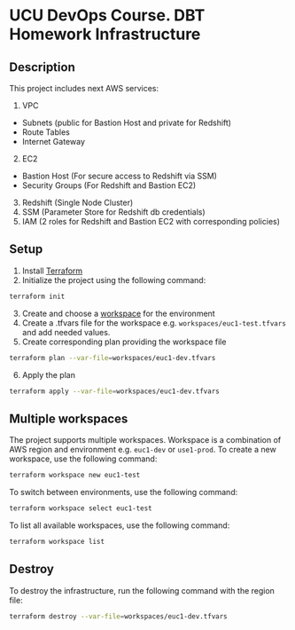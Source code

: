 # UCU DevOps Course. DBT Homework Infrastructure

## Description
This project includes next AWS services:
1. VPC
- Subnets (public for Bastion Host and private for Redshift)
- Route Tables
- Internet Gateway
2. EC2
- Bastion Host (For secure access to Redshift via SSM)
- Security Groups (For Redshift and Bastion EC2)
3. Redshift (Single Node Cluster)
4. SSM (Parameter Store for Redshift db credentials)
5. IAM (2 roles for Redshift and Bastion EC2 with corresponding policies)

## Setup
1. Install [Terraform](https://learn.hashicorp.com/tutorials/terraform/install-cli)
2. Initialize the project using the following command:
```bash
terraform init
```
3. Create and choose a [workspace](#multiple-workspaces) for the environment
4. Create a .tfvars file for the workspace e.g. `workspaces/euc1-test.tfvars` and add needed values.
5. Create corresponding plan providing the workspace file  
```bash
terraform plan --var-file=workspaces/euc1-dev.tfvars
```
6. Apply the plan
```bash
terraform apply --var-file=workspaces/euc1-dev.tfvars
```

## Multiple workspaces

The project supports multiple workspaces. Workspace is a combination of AWS region and environment e.g. `euc1-dev` or `use1-prod`.
To create a new workspace, use the following command:
```bash
terraform workspace new euc1-test
```
To switch between environments, use the following command:

```bash
terraform workspace select euc1-test
```
To list all available workspaces, use the following command:

```bash
terraform workspace list
```

## Destroy
To destroy the infrastructure, run the following command with the region file:
```bash
terraform destroy --var-file=workspaces/euc1-dev.tfvars
```